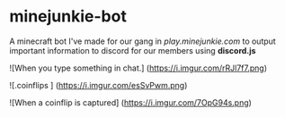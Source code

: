 # minejunkie-bot

A minecraft bot I've made for our gang in *play.minejunkie.com* to output important information to discord for our members using **discord.js**

![When you type something in chat.] (https://i.imgur.com/rRJl7f7.png)

![.coinflips <username>] (https://i.imgur.com/esSvPwm.png)

![When a coinflip is captured] (https://i.imgur.com/7OpG94s.png)
